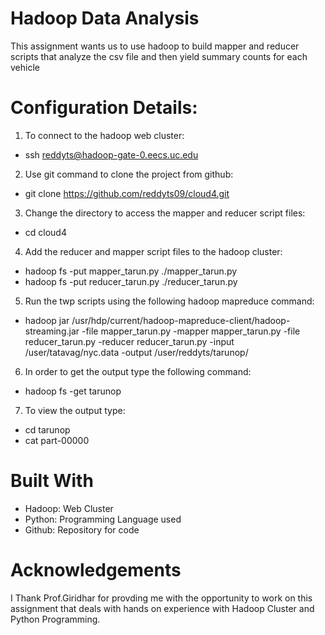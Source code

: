 # Hadoop Data Analysis
This assignment wants us to use hadoop to build mapper and reducer scripts that analyze the csv file and then yield summary counts for each vehicle

# Configuration Details:
1. To connect to the hadoop web cluster:
- ssh reddyts@hadoop-gate-0.eecs.uc.edu

2. Use git command to clone the project from github:
- git clone https://github.com/reddyts09/cloud4.git

3. Change the directory to access the mapper and reducer script files:
- cd cloud4

4. Add the reducer and mapper script files to the hadoop cluster:
- hadoop fs -put mapper_tarun.py ./mapper_tarun.py
- hadoop fs -put reducer_tarun.py ./reducer_tarun.py

5. Run the twp scripts using the following hadoop mapreduce command:
- hadoop jar /usr/hdp/current/hadoop-mapreduce-client/hadoop-streaming.jar -file mapper_tarun.py -mapper mapper_tarun.py -file reducer_tarun.py -reducer reducer_tarun.py -input /user/tatavag/nyc.data -output /user/reddyts/tarunop/

6. In order to get the output type the following command:
- hadoop fs -get tarunop

7. To view the output type:
- cd tarunop
- cat part-00000

# Built With
- Hadoop: Web Cluster
- Python: Programming Language used
- Github: Repository for code

# Acknowledgements
I Thank Prof.Giridhar for provding me with the opportunity to work on this assignment that deals with hands on experience with Hadoop Cluster and Python Programming.

